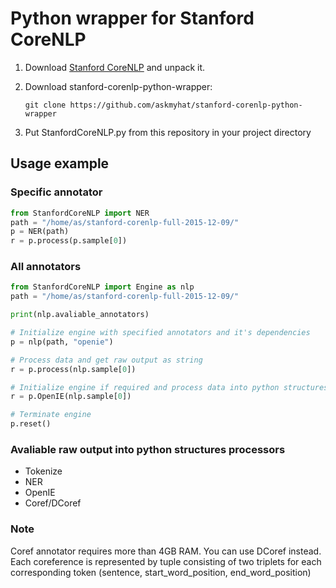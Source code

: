 # Python wrapper for Stanford CoreNLP

1. Download [Stanford CoreNLP](http://stanfordnlp.github.io/CoreNLP/) and unpack it.
2. Download stanford-corenlp-python-wrapper:

    `git clone https://github.com/askmyhat/stanford-corenlp-python-wrapper`

3. Put StanfordCoreNLP.py from this repository in your project directory

## Usage example

### Specific annotator

```python
from StanfordCoreNLP import NER
path = "/home/as/stanford-corenlp-full-2015-12-09/"
p = NER(path)
r = p.process(p.sample[0])
```

### All annotators

```python
from StanfordCoreNLP import Engine as nlp
path = "/home/as/stanford-corenlp-full-2015-12-09/"

print(nlp.avaliable_annotators)

# Initialize engine with specified annotators and it's dependencies
p = nlp(path, "openie")

# Process data and get raw output as string
r = p.process(nlp.sample[0])

# Initialize engine if required and process data into python structures
r = p.OpenIE(nlp.sample[0])

# Terminate engine
p.reset()
```

### Avaliable raw output into python structures processors
* Tokenize
* NER
* OpenIE
* Coref/DCoref

### Note
Coref annotator requires more than 4GB RAM. You can use DCoref instead.
Each coreference is represented by tuple consisting of two triplets for each corresponding token (sentence, start_word_position, end_word_position)
